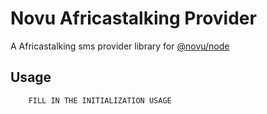 # Novu Africastalking Provider

A Africastalking sms provider library for [@novu/node](https://github.com/novuhq/novu)

## Usage

```javascript
    FILL IN THE INITIALIZATION USAGE
```
